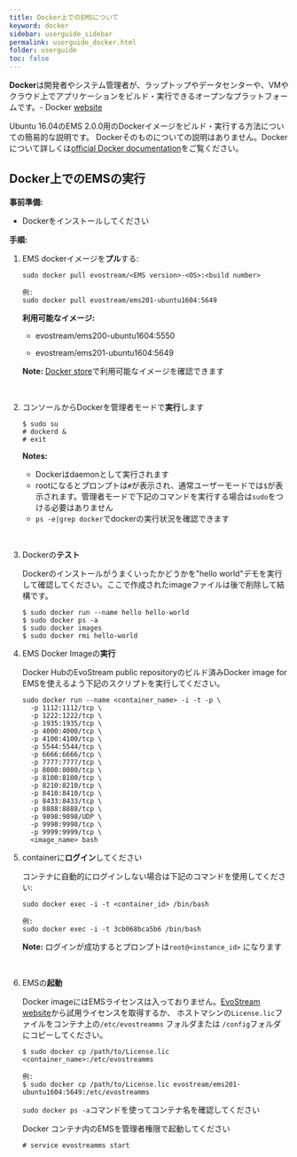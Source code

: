 ```yaml
---
title: Docker上でのEMSについて
keyword: docker
sidebar: userguide_sidebar
permalink: userguide_docker.html
folder: userguide
toc: false
---
```


**Docker**は開発者やシステム管理者が、ラップトップやデータセンターや、VMやクラウド上でアプリケーションをビルド・実行できるオープンなプラットフォームです。- Docker [website](https://www.docker.com/)


Ubuntu 16.04のEMS 2.0.0用のDockerイメージをビルド・実行する方法についての簡易的な説明です。
Dockerそのものについての説明はありません。Dockerについて詳しくは[official Docker documentation](https://docs.docker.com/)をご覧ください。



## Docker上でのEMSの実行

**事前準備:**

- Dockerをインストールしてください

**手順:**

1. EMS dockerイメージを**プル**する:

   ```
   sudo docker pull evostream/<EMS version>-<OS>:<build number>

   例:
   sudo docker pull evostream/ems201-ubuntu1604:5649
   ```

   **利用可能なイメージ:**

   - evostream/ems200-ubuntu1604:5550


   - evostream/ems201-ubuntu1604:5649

   **Note:** [Docker store](https://store.docker.com)で利用可能なイメージを確認できます

   ​

2. コンソールからDockerを管理者モードで**実行**します

   ```
   $ sudo su
   # dockerd &
   # exit
   ```

   **Notes:**

   - Dockerはdaemonとして実行されます
   - rootになるとプロンプトは`#`が表示され、通常ユーザーモードでは`$`が表示されます。管理者モードで下記のコマンドを実行する場合は`sudo`をつける必要はありません
   - `ps -e|grep docker`でdockerの実行状況を確認できます

   ​

3. Dockerの**テスト**


   Dockerのインストールがうまくいったかどうかを"hello world"デモを実行して確認してください。ここで作成されたimageファイルは後で削除して結構です。

   ```
   $ sudo docker run --name hello hello-world
   $ sudo docker ps -a
   $ sudo docker images
   $ sudo docker rmi hello-world
   ```

4. EMS Docker Imageの**実行**

   Docker HubのEvoStream public repositoryのビルド済みDocker image for EMSを使えるよう下記のスクリプトを実行してください。


   ```
   sudo docker run --name <container_name> -i -t -p \
     -p 1112:1112/tcp \
     -p 1222:1222/tcp \
     -p 1935:1935/tcp \
     -p 4000:4000/tcp \
     -p 4100:4100/tcp \
     -p 5544:5544/tcp \
     -p 6666:6666/tcp \
     -p 7777:7777/tcp \
     -p 8080:8080/tcp \
     -p 8100:8100/tcp \
     -p 8210:8210/tcp \
     -p 8410:8410/tcp \
     -p 8433:8433/tcp \
     -p 8888:8888/tcp \
     -p 9898:9898/UDP \
     -p 9998:9998/tcp \
     -p 9999:9999/tcp \
     <image_name> bash
   ```

5. containerに**ログイン**してください

   コンテナに自動的にログインしない場合は下記のコマンドを使用してください:


   ```
   sudo docker exec -i -t <container_id> /bin/bash

   例:
   sudo docker exec -i -t 3cb068bca5b6 /bin/bash
   ```

   **Note:**  ログインが成功するとプロンプトは`root@<instance_id>` になります

   ​

6. EMSの**起動**

   Docker imageにはEMSライセンスは入っておりません。[EvoStream website](http://evostream.com/)から試用ライセンスを取得するか、
   ホストマシンの`License.lic`ファイルをコンテナ上の`/etc/evostreamms` フォルダまたは `/config`フォルダにコピーしてください。

   ```
   $ sudo docker cp /path/to/License.lic <container_name>:/etc/evostreamms

   例:
   $ sudo docker cp /path/to/License.lic evostream/ems201-ubuntu1604:5649:/etc/evostreamms
   ```

   `sudo docker ps -a`コマンドを使ってコンテナ名を確認してください

   Docker コンテナ内のEMSを管理者権限で起動してください

   ```
   # service evostreamms start
   ```
